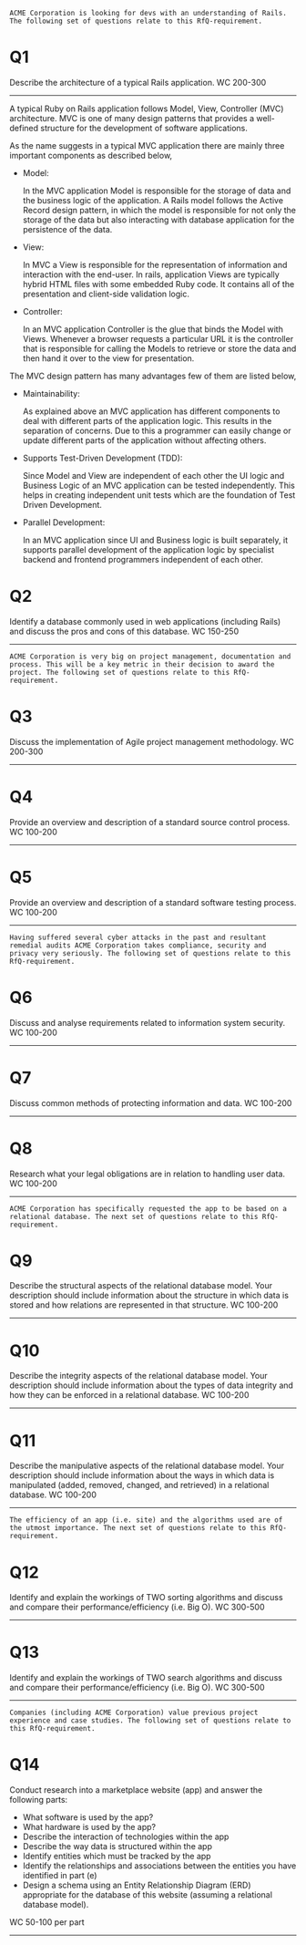 ```
ACME Corporation is looking for devs with an understanding of Rails. The following set of questions relate to this RfQ-requirement.
```

# Q1

Describe the architecture of a typical Rails application. WC 200-300

---

A typical Ruby on Rails application follows Model, View, Controller (MVC) architecture. MVC is one of many design patterns that provides a well-defined structure for the development of software applications.

 As the name suggests in a typical MVC application there are mainly three important components as described below,

- Model: 
  
  In the MVC application Model is responsible for the storage of data and the business logic of the application. A Rails model follows the Active Record design pattern, in which the model is responsible for not only the storage of the data but also interacting with database application for the persistence of the data.

- View:

  In MVC a View is responsible for the representation of information and interaction with the end-user. In rails, application Views are typically hybrid HTML files with some embedded Ruby code. It contains all of the presentation and client-side validation logic. 

- Controller:

  In an MVC application Controller is the glue that binds the Model with Views. Whenever a browser requests a particular URL it is the controller that is responsible for calling the Models to retrieve or store the data and then hand it over to the view for presentation.

The MVC design pattern has many advantages few of them are listed below,

- Maintainability: 

  As explained above an MVC application has different components to deal with different parts of the application logic. This results in the separation of concerns. Due to this a programmer can easily change or update different parts of the application without affecting others.

- Supports Test-Driven Development (TDD):

  Since Model and View are independent of each other the UI logic and Business Logic of an MVC application can be tested independently. This helps in creating independent unit tests which are the foundation of Test Driven Development.

- Parallel Development:

  In an MVC application since UI and Business logic is built separately, it supports parallel development of the application logic by specialist backend and frontend programmers independent of each other.



# Q2

Identify a database commonly used in web applications (including Rails) and discuss the pros and cons of this database. WC 150-250

---

```
ACME Corporation is very big on project management, documentation and process. This will be a key metric in their decision to award the project. The following set of questions relate to this RfQ-requirement.
```

# Q3

Discuss the implementation of Agile project management methodology. WC 200-300	

---

# Q4

Provide an overview and description of a standard source control process. WC 100-200

---

# Q5

Provide an overview and description of a standard software testing process. WC 100-200

---

```
Having suffered several cyber attacks in the past and resultant remedial audits ACME Corporation takes compliance, security and privacy very seriously. The following set of questions relate to this RfQ-requirement.
```

# Q6

Discuss and analyse requirements related to information system security. WC 100-200

---

# Q7

Discuss common methods of protecting information and data. WC 100-200

---

# Q8

Research what your legal obligations are in relation to handling user data. WC 100-200

---

```
ACME Corporation has specifically requested the app to be based on a relational database. The next set of questions relate to this RfQ-requirement.
```

# Q9

Describe the structural aspects of the relational database model. Your description should include information about the structure in which data is stored and how relations are represented in that structure. WC 100-200

---

# Q10

Describe the integrity aspects of the relational database model. Your description should include information about the types of data integrity and how they can be enforced in a relational database. WC 100-200

---

# Q11

Describe the manipulative aspects of the relational database model. Your description should include information about the ways in which data is manipulated (added, removed, changed, and retrieved) in a relational database. WC 100-200

---

```
The efficiency of an app (i.e. site) and the algorithms used are of the utmost importance. The next set of questions relate to this RfQ-requirement.
```

# Q12

Identify and explain the workings of TWO sorting algorithms and discuss and compare their performance/efficiency (i.e. Big O). WC 300-500

---

# Q13

Identify and explain the workings of TWO search algorithms and discuss and compare their performance/efficiency (i.e. Big O). WC 300-500

---

```
Companies (including ACME Corporation) value previous project experience and case studies. The following set of questions relate to this RfQ-requirement.
```

# Q14

Conduct research into a marketplace website (app) and answer the following parts:  
  - What software is used by the app?
  - What hardware is used by the app?
  - Describe the interaction of technologies within the app
  - Describe the way data is structured within the app
  - Identify entities which must be tracked by the app
  - Identify the relationships and associations between the entities you have identified in part (e)
  - Design a schema using an Entity Relationship Diagram (ERD) appropriate for the database of this website (assuming a relational database model).

  WC 50-100 per part

  ---

  